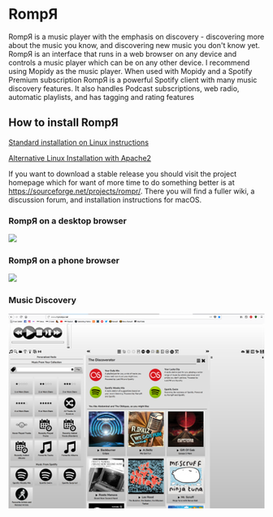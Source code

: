 # RompЯ

RompЯ is a music player with the emphasis on discovery - discovering more about the music you know, and discovering new music you don't know yet. RompЯ is an interface that runs in a web browser on any device and controls a music player which can be on any other device. I recommend using Mopidy as the music player. When used with Mopidy and a Spotify Premium subscription RompЯ is a powerful Spotify client with many music discovery features. It also handles Podcast subscriptions, web radio, automatic playlists, and has tagging and rating features

## How to install RompЯ

[Standard installation on Linux instructions](https://fatg3erman.github.io/RompR/Recommended-Installation-on-Linux)

[Alternative Linux Installation with Apache2](https://fatg3erman.github.io/RompR/Installation-on-Linux-Alternative-Method)

If you want to download a stable release you should visit the project homepage which for want of more time to do something better is at https://sourceforge.net/projects/rompr/. There you will find a fuller wiki, a discussion forum, and installation instructions for macOS.

### RompЯ on a desktop browser
![](https://raw.githubusercontent.com/fatg3erman/files/master/images/rompr-1.png)

### RompЯ on a phone browser
![](https://raw.githubusercontent.com/fatg3erman/files/master/images/rompr-on-a-phone.png)

### Music Discovery
![](images/discovery.png)
